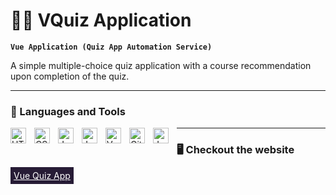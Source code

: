 # 🏄‍♂️ VQuiz Application

**`Vue Application (Quiz App Automation Service)`**

A simple multiple-choice quiz application with a course recommendation upon completion of the quiz.

---

### 🧰 Languages and Tools


<img align="left" alt="HTML" width="25px" style="padding-right:10px;" src="https://cdn.jsdelivr.net/gh/devicons/devicon/icons/html5/html5-plain.svg" />
<img align="left" alt="CSS" width="25px" style="padding-right:10px;" src="https://cdn.jsdelivr.net/gh/devicons/devicon/icons/css3/css3-plain.svg" />
<img align="left" alt="JavaScript" width="25px" style="padding-right:10px;" src="https://cdn.jsdelivr.net/gh/devicons/devicon/icons/javascript/javascript-plain.svg" />
<img align="left" alt="JavaScript" width="25px" style="padding-right:10px;" src="https://cdn.jsdelivr.net/gh/devicons/devicon/icons/jquery/jquery-original-wordmark.svg" />
<img align="left" alt="Vue" width="25px" style="padding-right:10px;" src="https://cdn.jsdelivr.net/gh/devicons/devicon/icons/vuejs/vuejs-original.svg" />
<img align="left" alt="Git" width="25px" style="padding-right:10px;" src="https://cdn.jsdelivr.net/gh/devicons/devicon/icons/git/git-original.svg" />
<img align="left" alt="Jest" width="25px" style="padding-right:10px;" src="https://cdn.jsdelivr.net/gh/devicons/devicon/icons/jest/jest-plain.svg" />

---


### 🖥️ Checkout the website
<a href="https://vquiz-app.netlify.app/" style="padding: 5px; color:#fff; background-color:#271c36 "> Vue Quiz App</a>
